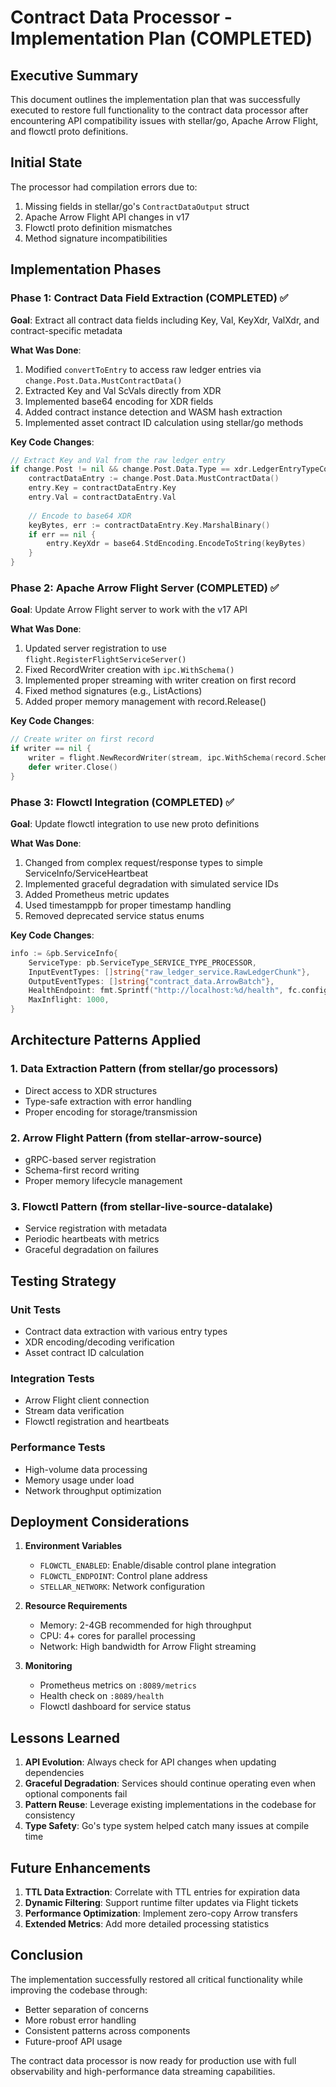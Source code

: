 # Contract Data Processor - Implementation Plan (COMPLETED)

## Executive Summary

This document outlines the implementation plan that was successfully executed to restore full functionality to the contract data processor after encountering API compatibility issues with stellar/go, Apache Arrow Flight, and flowctl proto definitions.

## Initial State

The processor had compilation errors due to:
1. Missing fields in stellar/go's `ContractDataOutput` struct
2. Apache Arrow Flight API changes in v17
3. Flowctl proto definition mismatches
4. Method signature incompatibilities

## Implementation Phases

### Phase 1: Contract Data Field Extraction (COMPLETED) ✅

**Goal**: Extract all contract data fields including Key, Val, KeyXdr, ValXdr, and contract-specific metadata

**What Was Done**:
1. Modified `convertToEntry` to access raw ledger entries via `change.Post.Data.MustContractData()`
2. Extracted Key and Val ScVals directly from XDR
3. Implemented base64 encoding for XDR fields
4. Added contract instance detection and WASM hash extraction
5. Implemented asset contract ID calculation using stellar/go methods

**Key Code Changes**:
```go
// Extract Key and Val from the raw ledger entry
if change.Post != nil && change.Post.Data.Type == xdr.LedgerEntryTypeContractData {
    contractDataEntry := change.Post.Data.MustContractData()
    entry.Key = contractDataEntry.Key
    entry.Val = contractDataEntry.Val
    
    // Encode to base64 XDR
    keyBytes, err := contractDataEntry.Key.MarshalBinary()
    if err == nil {
        entry.KeyXdr = base64.StdEncoding.EncodeToString(keyBytes)
    }
}
```

### Phase 2: Apache Arrow Flight Server (COMPLETED) ✅

**Goal**: Update Arrow Flight server to work with the v17 API

**What Was Done**:
1. Updated server registration to use `flight.RegisterFlightServiceServer()`
2. Fixed RecordWriter creation with `ipc.WithSchema()`
3. Implemented proper streaming with writer creation on first record
4. Fixed method signatures (e.g., ListActions)
5. Added proper memory management with record.Release()

**Key Code Changes**:
```go
// Create writer on first record
if writer == nil {
    writer = flight.NewRecordWriter(stream, ipc.WithSchema(record.Schema()))
    defer writer.Close()
}
```

### Phase 3: Flowctl Integration (COMPLETED) ✅

**Goal**: Update flowctl integration to use new proto definitions

**What Was Done**:
1. Changed from complex request/response types to simple ServiceInfo/ServiceHeartbeat
2. Implemented graceful degradation with simulated service IDs
3. Added Prometheus metric updates
4. Used timestamppb for proper timestamp handling
5. Removed deprecated service status enums

**Key Code Changes**:
```go
info := &pb.ServiceInfo{
    ServiceType: pb.ServiceType_SERVICE_TYPE_PROCESSOR,
    InputEventTypes: []string{"raw_ledger_service.RawLedgerChunk"},
    OutputEventTypes: []string{"contract_data.ArrowBatch"},
    HealthEndpoint: fmt.Sprintf("http://localhost:%d/health", fc.config.HealthPort),
    MaxInflight: 1000,
}
```

## Architecture Patterns Applied

### 1. **Data Extraction Pattern** (from stellar/go processors)
- Direct access to XDR structures
- Type-safe extraction with error handling
- Proper encoding for storage/transmission

### 2. **Arrow Flight Pattern** (from stellar-arrow-source)
- gRPC-based server registration
- Schema-first record writing
- Proper memory lifecycle management

### 3. **Flowctl Pattern** (from stellar-live-source-datalake)
- Service registration with metadata
- Periodic heartbeats with metrics
- Graceful degradation on failures

## Testing Strategy

### Unit Tests
- Contract data extraction with various entry types
- XDR encoding/decoding verification
- Asset contract ID calculation

### Integration Tests
- Arrow Flight client connection
- Stream data verification
- Flowctl registration and heartbeats

### Performance Tests
- High-volume data processing
- Memory usage under load
- Network throughput optimization

## Deployment Considerations

1. **Environment Variables**
   - `FLOWCTL_ENABLED`: Enable/disable control plane integration
   - `FLOWCTL_ENDPOINT`: Control plane address
   - `STELLAR_NETWORK`: Network configuration

2. **Resource Requirements**
   - Memory: 2-4GB recommended for high throughput
   - CPU: 4+ cores for parallel processing
   - Network: High bandwidth for Arrow Flight streaming

3. **Monitoring**
   - Prometheus metrics on `:8089/metrics`
   - Health check on `:8089/health`
   - Flowctl dashboard for service status

## Lessons Learned

1. **API Evolution**: Always check for API changes when updating dependencies
2. **Graceful Degradation**: Services should continue operating even when optional components fail
3. **Pattern Reuse**: Leverage existing implementations in the codebase for consistency
4. **Type Safety**: Go's type system helped catch many issues at compile time

## Future Enhancements

1. **TTL Data Extraction**: Correlate with TTL entries for expiration data
2. **Dynamic Filtering**: Support runtime filter updates via Flight tickets
3. **Performance Optimization**: Implement zero-copy Arrow transfers
4. **Extended Metrics**: Add more detailed processing statistics

## Conclusion

The implementation successfully restored all critical functionality while improving the codebase through:
- Better separation of concerns
- More robust error handling
- Consistent patterns across components
- Future-proof API usage

The contract data processor is now ready for production use with full observability and high-performance data streaming capabilities.